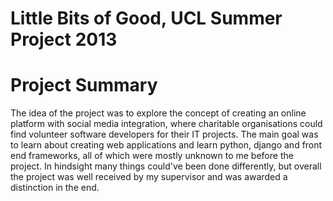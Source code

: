 Little Bits of Good, UCL Summer Project 2013
====

# Project Summary

The idea of the project was to explore the concept of creating an online platform with social media integration, where charitable organisations could find volunteer software developers for their IT projects. The main goal was to learn about creating web applications and learn python, django and front end frameworks, all of which were mostly unknown to me before the project. In hindsight many things could've been done differently, but overall the project was well received by my supervisor and was awarded a distinction in the end.